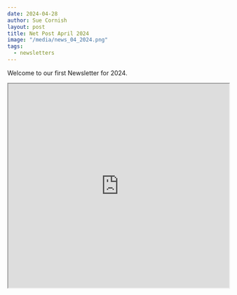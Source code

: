 ```yaml
---
date: 2024-04-28
author: Sue Cornish
layout: post
title: Net Post April 2024
image: "/media/news_04_2024.png"
tags:
  - newsletters
---
```


Welcome to our first Newsletter for 2024.

<iframe src='https://docs.google.com/gview?url=https://github.com/hprtc/website/blob/main/newsletters/HPRTC_Newsletter_April_2024.pdf" &embedded=true' width='100%' height=465></iframe>
